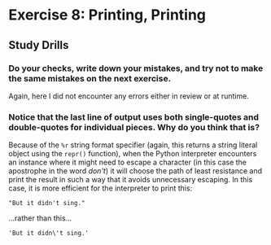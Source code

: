 # Exercise 8: Printing, Printing
## Study Drills
### Do your checks, write down your mistakes, and try not to make the same mistakes on the next exercise.
Again, here I did not encounter any errors either in review or at runtime.
### Notice that the last line of output uses both single-quotes and double-quotes for individual pieces. Why do you think that is?
Because of the ```%r``` string format specifier (again, this returns a string literal object using the ```repr()``` function),
when the Python interpreter encounters an instance where it might need to escape a character (in this case the apostrophe
in the word *don't*) it will choose the path of least resistance and print the result in such a way that it avoids unnecessary
escaping. In this case, it is more efficient for the interpreter to print this:

```
"But it didn't sing."
```

...rather than this...

```
'But it didn\'t sing.'
```
